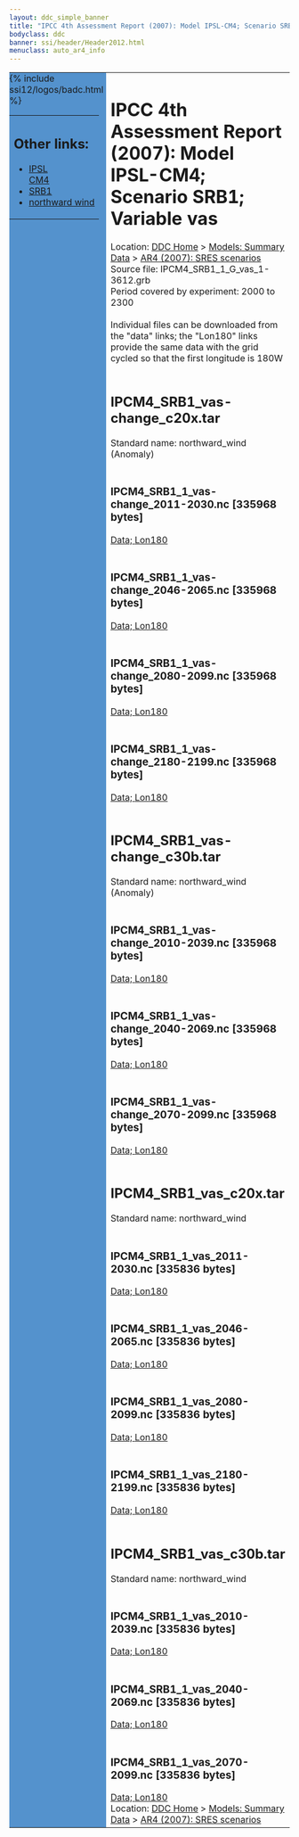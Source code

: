 ```yaml
---
layout: ddc_simple_banner
title: "IPCC 4th Assessment Report (2007): Model IPSL-CM4; Scenario SRB1; Variable vas"
bodyclass: ddc
banner: ssi/header/Header2012.html
menuclass: auto_ar4_info
---
```



<table width="100%" border="0" cellspacing="0" cellpadding="0" style="border-collapse: collapse;">
<tr style="margin:0;padding:0;border:0;">
<td style="margin:0;padding:0;border:0;height:1pt;width:150pt;background:#5492CD;" valign="top" >

<div id="lh-col2" class="auto_ar4_info">
<table class="menumain" bgcolor="#5492CD" cellspacing="0" width="100%" border="0">
<tr><td>
<h2> Other links:</h2>
<ul>
<li><a href="/auto/ar4/model-IPSL-CM4.html">IPSL<br/>CM4</a></li>
<li><a href="/auto/ar4/scenario-SRB1.html">SRB1</a></li>
<li><a href="/auto/ar4/var-northward_wind.html">northward wind</a></li>
</ul>
</td></tr>
{% include ssi12/logos/badc.html %}
</table>
</div>
</td>
<td><h1>IPCC 4th Assessment Report (2007): Model IPSL-CM4; Scenario SRB1; Variable vas</h1>

<!-- Breadcrumb1 -->
<div id="breadcrumb1" align="left">
Location: <a href="/index.html">DDC Home</a> > <a href="/sim/gcm_clim/">Models: Summary Data</a>
> <a href="/sim/gcm_clim/SRES_AR4/index.html">AR4 (2007): SRES scenarios</a>
</div>
<!-- End of Breadcrumb1 -->Source file: IPCM4_SRB1_1_G_vas_1-3612.grb
<br/>
Period covered by experiment: 2000 to 2300<br/>
<br/>Individual files can be downloaded from the "data" links; the "Lon180" links provide the same data
         with the grid cycled so that the first longitude is 180W<br/>
<br/><h2>IPCM4_SRB1_vas-change_c20x.tar</h2>
Standard name: northward_wind (Anomaly)<br>
<br/><h3>IPCM4_SRB1_1_vas-change_2011-2030.nc [335968 bytes]</h3>
<a href="/cgi-bin/downl/ar4_nc/vas/IPCM4_SRB1_1_vas-change_2011-2030.nc">Data; </a><a href="/cgi-bin/downl/ar4_nc/vas/IPCM4_SRB1_1_vas-change_2011-2030.cyto180.nc"> Lon180</a><br/>
<br/><h3>IPCM4_SRB1_1_vas-change_2046-2065.nc [335968 bytes]</h3>
<a href="/cgi-bin/downl/ar4_nc/vas/IPCM4_SRB1_1_vas-change_2046-2065.nc">Data; </a><a href="/cgi-bin/downl/ar4_nc/vas/IPCM4_SRB1_1_vas-change_2046-2065.cyto180.nc"> Lon180</a><br/>
<br/><h3>IPCM4_SRB1_1_vas-change_2080-2099.nc [335968 bytes]</h3>
<a href="/cgi-bin/downl/ar4_nc/vas/IPCM4_SRB1_1_vas-change_2080-2099.nc">Data; </a><a href="/cgi-bin/downl/ar4_nc/vas/IPCM4_SRB1_1_vas-change_2080-2099.cyto180.nc"> Lon180</a><br/>
<br/><h3>IPCM4_SRB1_1_vas-change_2180-2199.nc [335968 bytes]</h3>
<a href="/cgi-bin/downl/ar4_nc/vas/IPCM4_SRB1_1_vas-change_2180-2199.nc">Data; </a><a href="/cgi-bin/downl/ar4_nc/vas/IPCM4_SRB1_1_vas-change_2180-2199.cyto180.nc"> Lon180</a><br/>
<br/><h2>IPCM4_SRB1_vas-change_c30b.tar</h2>
Standard name: northward_wind (Anomaly)<br>
<br/><h3>IPCM4_SRB1_1_vas-change_2010-2039.nc [335968 bytes]</h3>
<a href="/cgi-bin/downl/ar4_nc/vas/IPCM4_SRB1_1_vas-change_2010-2039.nc">Data; </a><a href="/cgi-bin/downl/ar4_nc/vas/IPCM4_SRB1_1_vas-change_2010-2039.cyto180.nc"> Lon180</a><br/>
<br/><h3>IPCM4_SRB1_1_vas-change_2040-2069.nc [335968 bytes]</h3>
<a href="/cgi-bin/downl/ar4_nc/vas/IPCM4_SRB1_1_vas-change_2040-2069.nc">Data; </a><a href="/cgi-bin/downl/ar4_nc/vas/IPCM4_SRB1_1_vas-change_2040-2069.cyto180.nc"> Lon180</a><br/>
<br/><h3>IPCM4_SRB1_1_vas-change_2070-2099.nc [335968 bytes]</h3>
<a href="/cgi-bin/downl/ar4_nc/vas/IPCM4_SRB1_1_vas-change_2070-2099.nc">Data; </a><a href="/cgi-bin/downl/ar4_nc/vas/IPCM4_SRB1_1_vas-change_2070-2099.cyto180.nc"> Lon180</a><br/>
<br/><h2>IPCM4_SRB1_vas_c20x.tar</h2>
Standard name: northward_wind<br>
<br/><h3>IPCM4_SRB1_1_vas_2011-2030.nc [335836 bytes]</h3>
<a href="/cgi-bin/downl/ar4_nc/vas/IPCM4_SRB1_1_vas_2011-2030.nc">Data; </a><a href="/cgi-bin/downl/ar4_nc/vas/IPCM4_SRB1_1_vas_2011-2030.cyto180.nc"> Lon180</a><br/>
<br/><h3>IPCM4_SRB1_1_vas_2046-2065.nc [335836 bytes]</h3>
<a href="/cgi-bin/downl/ar4_nc/vas/IPCM4_SRB1_1_vas_2046-2065.nc">Data; </a><a href="/cgi-bin/downl/ar4_nc/vas/IPCM4_SRB1_1_vas_2046-2065.cyto180.nc"> Lon180</a><br/>
<br/><h3>IPCM4_SRB1_1_vas_2080-2099.nc [335836 bytes]</h3>
<a href="/cgi-bin/downl/ar4_nc/vas/IPCM4_SRB1_1_vas_2080-2099.nc">Data; </a><a href="/cgi-bin/downl/ar4_nc/vas/IPCM4_SRB1_1_vas_2080-2099.cyto180.nc"> Lon180</a><br/>
<br/><h3>IPCM4_SRB1_1_vas_2180-2199.nc [335836 bytes]</h3>
<a href="/cgi-bin/downl/ar4_nc/vas/IPCM4_SRB1_1_vas_2180-2199.nc">Data; </a><a href="/cgi-bin/downl/ar4_nc/vas/IPCM4_SRB1_1_vas_2180-2199.cyto180.nc"> Lon180</a><br/>
<br/><h2>IPCM4_SRB1_vas_c30b.tar</h2>
Standard name: northward_wind<br>
<br/><h3>IPCM4_SRB1_1_vas_2010-2039.nc [335836 bytes]</h3>
<a href="/cgi-bin/downl/ar4_nc/vas/IPCM4_SRB1_1_vas_2010-2039.nc">Data; </a><a href="/cgi-bin/downl/ar4_nc/vas/IPCM4_SRB1_1_vas_2010-2039.cyto180.nc"> Lon180</a><br/>
<br/><h3>IPCM4_SRB1_1_vas_2040-2069.nc [335836 bytes]</h3>
<a href="/cgi-bin/downl/ar4_nc/vas/IPCM4_SRB1_1_vas_2040-2069.nc">Data; </a><a href="/cgi-bin/downl/ar4_nc/vas/IPCM4_SRB1_1_vas_2040-2069.cyto180.nc"> Lon180</a><br/>
<br/><h3>IPCM4_SRB1_1_vas_2070-2099.nc [335836 bytes]</h3>
<a href="/cgi-bin/downl/ar4_nc/vas/IPCM4_SRB1_1_vas_2070-2099.nc">Data; </a><a href="/cgi-bin/downl/ar4_nc/vas/IPCM4_SRB1_1_vas_2070-2099.cyto180.nc"> Lon180</a><br/>
<!-- Breadcrumb2 -->
<div id="breadcrumb2" align="left">
Location: <a href="/index.html">DDC Home</a> > <a href="/sim/gcm_clim/">Models: Summary Data</a>
> <a href="/sim/gcm_clim/SRES_AR4/index.html">AR4 (2007): SRES scenarios</a>
</div>
<!-- End of Breadcrumb2 --></td></tr></table>

